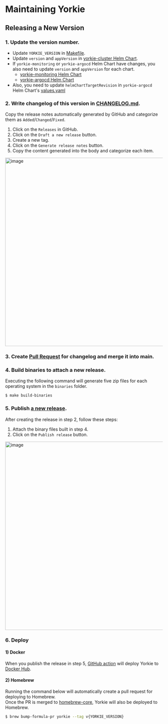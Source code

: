 # Maintaining Yorkie

## Releasing a New Version

### 1. Update the version number.

- Update `YORKIE_VERSION` in [Makefile](https://github.com/yorkie-team/yorkie/blob/main/Makefile#L1).
- Update `version` and `appVersion` in [yorkie-cluster Helm Chart](https://github.com/yorkie-team/yorkie/blob/main/build/charts/yorkie-cluster/Chart.yaml#L14-L15).
- If `yorkie-monitoring` or `yorkie-argocd` Helm Chart have changes, you also need to update `version` and `appVersion` for each chart.
  - [yorkie-monitoring Helm Chart](https://github.com/yorkie-team/yorkie/blob/main/build/charts/yorkie-monitoring/Chart.yaml#L14-L15)
  - [yorkie-argocd Helm Chart](https://github.com/yorkie-team/yorkie/blob/main/build/charts/yorkie-argocd/Chart.yaml#L14-L15)
- Also, you need to update `helmChartTargetRevision` in `yorkie-argocd` Helm Chart's [values.yaml](https://github.com/yorkie-team/yorkie/blob/main/build/charts/yorkie-argocd/values.yaml#L13) 

### 2. Write changelog of this version in [CHANGELOG.md](https://github.com/yorkie-team/yorkie/blob/main/CHANGELOG.md).

Copy the release notes automatically generated by GitHub and categorize them as `Added`/`Changed`/`Fixed`.

1. Click on the `Releases` in GitHub.
2. Click on the `Draft a new release` button.
3. Create a new tag.
4. Click on the `Generate release notes` button.
5. Copy the content generated into the body and categorize each item.

<img width="600" alt="image" src="https://user-images.githubusercontent.com/81357083/233356577-acc1dd33-5ad5-4b51-9f2e-6c771a063ccd.png">  

### 3. Create [Pull Request](https://github.com/yorkie-team/yorkie/commits/main/CHANGELOG.md) for changelog and merge it into main.

### 4. Build binaries to attach a new release.

Executing the following command will generate five zip files for each operating system in the `binaries` folder.

```bash 
$ make build-binaries
```

### 5. Publish [a new release](https://github.com/yorkie-team/yorkie/releases/new).

After creating the release in step 2, follow these steps:
1. Attach the binary files built in step 4.
2. Click on the `Publish release` button.
<img width="600" alt="image" src="https://user-images.githubusercontent.com/81357083/233360815-86b723ec-3e63-4640-af1f-e61f61519549.png">

### 6. Deploy 

#### 1) Docker
When you publish the release in step 5, [GitHub action](https://github.com/yorkie-team/yorkie/blob/main/.github/workflows/docker-publish.yml) will deploy Yorkie to [Docker Hub](https://hub.docker.com/repository/docker/yorkieteam/yorkie).

#### 2) Homebrew
Running the command below will automatically create a pull request for deploying to Homebrew.  
Once the PR is merged to [homebrew-core](https://github.com/Homebrew/homebrew-core), Yorkie will also be deployed to Homebrew.  

```bash
$ brew bump-formula-pr yorkie --tag v{YORKIE_VERSION}
```
